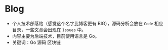# Blog
- 个人技术部落格（感觉这个名字比博客更有 BIG），源码分析会放在 `Code` 相应目录，一些文章会出现在 `Issues` 中。
- 内容主要为后端技术，目前使用语言是 Go。
- 关键词：Go 源码 区块链 


